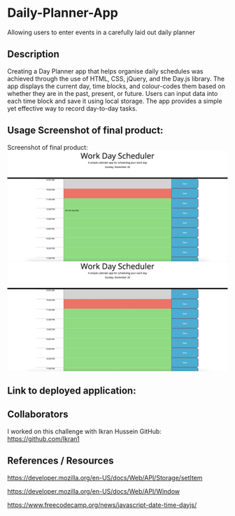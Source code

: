 # Daily-Planner-App

Allowing users to enter events in a carefully laid out daily planner

## Description

Creating a Day Planner app that helps organise daily schedules was achieved through the use of HTML, CSS, jQuery, and the Day.js library. The app displays the current day, time blocks, and colour-codes them based on whether they are in the past, present, or future.
Users can input data into each time block and save it using local storage. The app provides a simple yet effective way to record day-to-day tasks.

## Usage Screenshot of final product:

Screenshot of final product:
![Demonstration 1 ](./assets/Screenshot%20one.png)
![Demonstration 2 ](./assets/Screenshot%20two.png)

## Link to deployed application:

## Collaborators

I worked on this challenge with Ikran Hussein GitHub: https://github.com/Ikran1

## References / Resources

https://developer.mozilla.org/en-US/docs/Web/API/Storage/setItem

https://developer.mozilla.org/en-US/docs/Web/API/Window

https://www.freecodecamp.org/news/javascript-date-time-dayjs/
